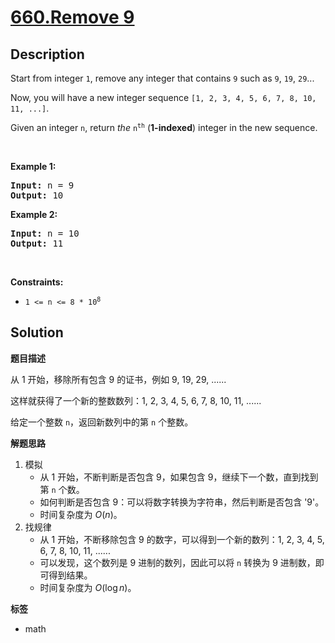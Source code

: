 # [660.Remove 9](https://leetcode.com/problems/remove-9/description/)

## Description

<p>Start from integer <code>1</code>, remove any integer that contains <code>9</code> such as <code>9</code>, <code>19</code>, <code>29</code>...</p>

<p>Now, you will have a new integer sequence <code>[1, 2, 3, 4, 5, 6, 7, 8, 10, 11, ...]</code>.</p>

<p>Given an integer <code>n</code>, return <em>the</em> <code>n<sup>th</sup></code> (<strong>1-indexed</strong>) integer in the new sequence.</p>

<p>&nbsp;</p>
<p><strong class="example">Example 1:</strong></p>

<pre>
<strong>Input:</strong> n = 9
<strong>Output:</strong> 10
</pre>

<p><strong class="example">Example 2:</strong></p>

<pre>
<strong>Input:</strong> n = 10
<strong>Output:</strong> 11
</pre>

<p>&nbsp;</p>
<p><strong>Constraints:</strong></p>

<ul>
  <li><code>1 &lt;= n &lt;= 8 * 10<sup>8</sup></code></li>
</ul>

## Solution

**题目描述**

从 1 开始，移除所有包含 9 的证书，例如 9, 19, 29, ......

这样就获得了一个新的整数数列：1, 2, 3, 4, 5, 6, 7, 8, 10, 11, ......

给定一个整数 `n`，返回新数列中的第 `n` 个整数。

**解题思路**

1. 模拟
   - 从 1 开始，不断判断是否包含 9，如果包含 9，继续下一个数，直到找到第 `n` 个数。
   - 如何判断是否包含 9：可以将数字转换为字符串，然后判断是否包含 '9'。
   - 时间复杂度为 $O(n)$。
2. 找规律
   - 从 1 开始，不断移除包含 9 的数字，可以得到一个新的数列：1, 2, 3, 4, 5, 6, 7, 8, 10, 11, ......
   - 可以发现，这个数列是 9 进制的数列，因此可以将 `n` 转换为 9 进制数，即可得到结果。
   - 时间复杂度为 $O(\log n)$。

**标签**

- math
